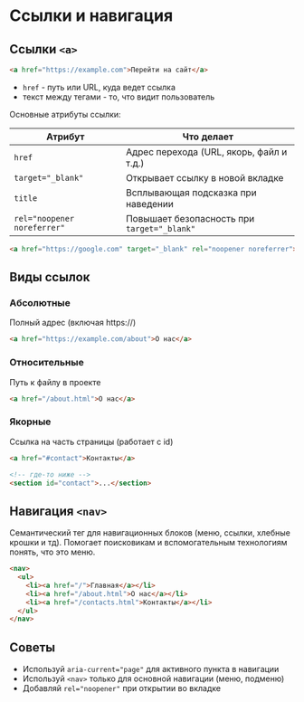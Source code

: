 # Ссылки и навигация #

## Ссылки `<a>` ##
````html
<a href="https://example.com">Перейти на сайт</a>
````
* `href` - путь или URL, куда ведет ссылка
* текст между тегами - то, что видит пользователь

Основные атрибуты ссылки:

| Атрибут                     | Что делает                                  |
| --------------------------- | ------------------------------------------- |
| `href`                      | Адрес перехода (URL, якорь, файл и т.д.)    |
| `target="_blank"`           | Открывает ссылку в новой вкладке            |
| `title`                     | Всплывающая подсказка при наведении         |
| `rel="noopener noreferrer"` | Повышает безопасность при `target="_blank"` |

````html
<a href="https://google.com" target="_blank" rel="noopener noreferrer">Открыть Google в новой вкладке</a>
````

## Виды ссылок ##
### Абсолютные ###

Полный адрес (включая https://)
````html
<a href="https://example.com/about">О нас</a>
````
### Относительные ###
Путь к файлу в проекте
````html
<a href="/about.html">О нас</a>
````
### Якорные ###
Ссылка на часть страницы (работает с id)

````html
<a href="#contact">Контакты</a>

<!-- где-то ниже -->
<section id="contact">...</section>
````

## Навигация `<nav>` ##
Семантический тег для навигационных блоков (меню, ссылки, хлебные крошки и тд).
Помогает поисковикам и вспомогательным технологиям понять, что это меню.
````html
<nav>
  <ul>
    <li><a href="/">Главная</a></li>
    <li><a href="/about.html">О нас</a></li>
    <li><a href="/contacts.html">Контакты</a></li>
  </ul>
</nav>
````

## Советы ##
* Используй `aria-current="page"` для активного пункта в навигации
* Используй `<nav>` только для основной навигации (меню, подменю)
* Добавляй `rel="noopener"` при открытии во вкладке